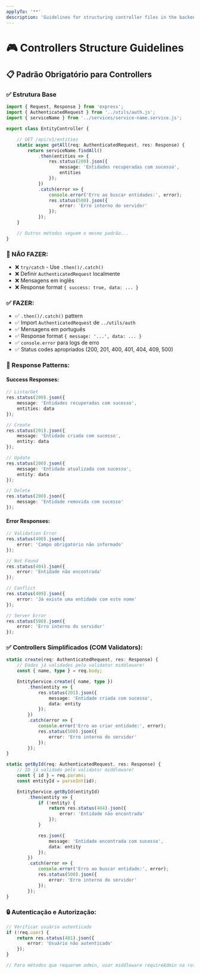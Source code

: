 ```yaml
---
applyTo: '**'
description: 'Guidelines for structuring controller files in the backend project.'
---
```


# 🎮 Controllers Structure Guidelines

## 📋 **Padrão Obrigatório para Controllers**

### **✅ Estrutura Base**

```typescript
import { Request, Response } from 'express';
import { AuthenticatedRequest } from '../utils/auth.js';
import { serviceName } from '../services/service-name.service.js';

export class EntityController {

    // GET /api/v1/entities
    static async getAll(req: AuthenticatedRequest, res: Response) {
        return serviceName.findAll()
            .then(entities => {
                res.status(200).json({
                    message: 'Entidades recuperadas com sucesso',
                    entities
                });
            })
            .catch(error => {
                console.error('Erro ao buscar entidades:', error);
                res.status(500).json({
                    error: 'Erro interno do servidor'
                });
            });
    }

    // Outros métodos seguem o mesmo padrão...
}
```

### **🚫 NÃO FAZER:**
- ❌ `try/catch` - Use `.then()/.catch()`
- ❌ Definir `AuthenticatedRequest` localmente
- ❌ Mensagens em inglês
- ❌ Response format `{ success: true, data: ... }`

### **✅ FAZER:**
- ✅ `.then()/.catch()` pattern
- ✅ Import `AuthenticatedRequest` de `../utils/auth`
- ✅ Mensagens em português
- ✅ Response format `{ message: '...', data: ... }`
- ✅ `console.error` para logs de erro
- ✅ Status codes apropriados (200, 201, 400, 401, 404, 409, 500)

### **📝 Response Patterns:**

#### **Success Responses:**
```typescript
// Lista/Get
res.status(200).json({
    message: 'Entidades recuperadas com sucesso',
    entities: data
});

// Create
res.status(201).json({
    message: 'Entidade criada com sucesso',
    entity: data
});

// Update
res.status(200).json({
    message: 'Entidade atualizada com sucesso',
    entity: data
});

// Delete
res.status(200).json({
    message: 'Entidade removida com sucesso'
});
```

#### **Error Responses:**
```typescript
// Validation Error
res.status(400).json({
    error: 'Campo obrigatório não informado'
});

// Not Found
res.status(404).json({
    error: 'Entidade não encontrada'
});

// Conflict
res.status(409).json({
    error: 'Já existe uma entidade com este nome'
});

// Server Error
res.status(500).json({
    error: 'Erro interno do servidor'
});
```


### **✅ Controllers Simplificados (COM Validators):**
```typescript
static create(req: AuthenticatedRequest, res: Response) {
    // Dados já validados pelo validator middleware!
    const { name, type } = req.body;

    EntityService.create({ name, type })
        .then(entity => {
            res.status(201).json({
                message: 'Entidade criada com sucesso',
                data: entity
            });
        })
        .catch(error => {
            console.error('Erro ao criar entidade:', error);
            res.status(500).json({
                error: 'Erro interno do servidor'
            });
        });
}

static getById(req: AuthenticatedRequest, res: Response) {
    // ID já validado pelo validator middleware!
    const { id } = req.params;
    const entityId = parseInt(id);

    EntityService.getById(entityId)
        .then(entity => {
            if (!entity) {
                return res.status(404).json({
                    error: 'Entidade não encontrada'
                });
            }

            res.json({
                message: 'Entidade encontrada com sucesso',
                data: entity
            });
        })
        .catch(error => {
            console.error('Erro ao buscar entidade:', error);
            res.status(500).json({
                error: 'Erro interno do servidor'
            });
        });
}
```

### **🔒 Autenticação e Autorização:**
```typescript
// Verificar usuário autenticado
if (!req.user) {
    return res.status(401).json({
        error: 'Usuário não autenticado'
    });
}

// Para métodos que requerem admin, usar middleware requireAdmin na rota
```
